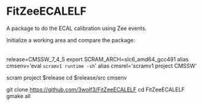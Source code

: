 FitZeeECALELF
=============

A package to do the ECAL calibration using Zee events.


Initialize a working area and compare the package:

######
release=CMSSW_7_4_5
export SCRAM_ARCH=slc6_amd64_gcc491
alias cmsenv='eval `scramv1 runtime -sh`'
alias cmsrel='scramv1 project CMSSW'

scram project $release
cd $release/src
cmsenv

git clone https://github.com/3wolf3/FitZeeECALELF
cd FitZeeECALELF
gmake all




